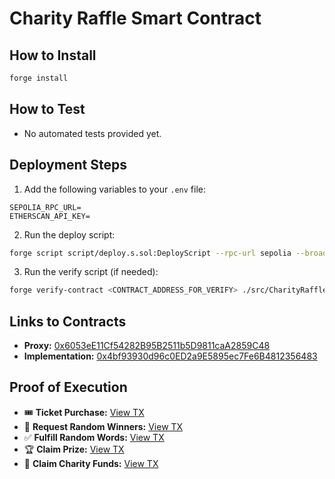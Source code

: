 # Charity Raffle Smart Contract

## How to Install

```bash
forge install
```

## How to Test

- No automated tests provided yet.

## Deployment Steps

1. Add the following variables to your `.env` file:

```env
SEPOLIA_RPC_URL=
ETHERSCAN_API_KEY=
```

2. Run the deploy script:

```bash
forge script script/deploy.s.sol:DeployScript --rpc-url sepolia --broadcast --verify -vv --private-key <PRIVATE_KEY>
```

3. Run the verify script (if needed):

```bash
forge verify-contract <CONTRACT_ADDRESS_FOR_VERIFY> ./src/CharityRaffle.sol:CharityRaffle --chain-id 11155111
```

## Links to Contracts

- **Proxy:** [0x6053eE11Cf54282B95B2511b5D9811caA2859C48](https://sepolia.etherscan.io/address/0x6053eE11Cf54282B95B2511b5D9811caA2859C48)
- **Implementation:** [0x4bf93930d96c0ED2a9E5895ec7Fe6B4812356483](https://sepolia.etherscan.io/address/0x4bf93930d96c0ED2a9E5895ec7Fe6B4812356483)

## Proof of Execution

- 🎟️ **Ticket Purchase:** [View TX](https://sepolia.etherscan.io/tx/0xe1d811fd0c9d79a017a369784774e4e4cf84cafe5daa9fffc369bd30dfb13bf1)
- 🎲 **Request Random Winners:** [View TX](https://sepolia.etherscan.io/tx/0x68961ef52f625e5765a7b992716ae24a71c9cd9797eae2fc087ad8dbbfc4b1ef)
- ✅ **Fulfill Random Words:** [View TX](https://sepolia.etherscan.io/tx/0xf140a40d6200426a9dc20ac468ff76de2373bc1ab5b9223db4e265027d1e06c9)
- 🏆 **Claim Prize:** [View TX](https://sepolia.etherscan.io/tx/0x7db4b7eeba2fd9bbba049b037d78d9cfc30fe80ffccf884071963d04c6dea4eb)
- 💖 **Claim Charity Funds:** [View TX](https://sepolia.etherscan.io/tx/0x5dcd6ffc5b0da4d9d0c034778abc9edfd1c0ad183a05e78e33bce2390ec1a4b7)


